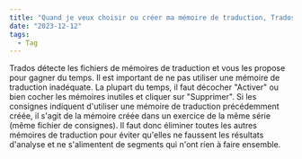 ```yaml
---
title: "Quand je veux choisir ou créer ma mémoire de traduction, Trados me propose des mémoires d'anciens exercices. Que dois-je faire ?"
date: "2023-12-12"
tags:
  - Tag
---
```


Trados détecte les fichiers de mémoires de traduction et vous les propose pour gagner du temps. Il est important de ne pas utiliser une mémoire de traduction inadéquate. La plupart du temps, il faut décocher "Activer" ou bien cocher les mémoires inutiles et cliquer sur "Supprimer". Si les consignes indiquent d'utiliser une mémoire de traduction précédemment créée, il s'agit de la mémoire créée dans un exercice de la même série (même fichier de consignes). Il faut donc éliminer toutes les autres mémoires de traduction pour éviter qu'elles ne faussent les résultats d'analyse et ne s'alimentent de segments qui n'ont rien à faire ensemble.
